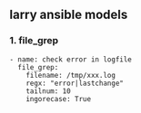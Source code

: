 ## larry ansible models
### 1. file_grep
    - name: check error in logfile
      file_grep:
        filename: /tmp/xxx.log
        regx: "error|lastchange"
        tailnum: 10
        ingorecase: True
